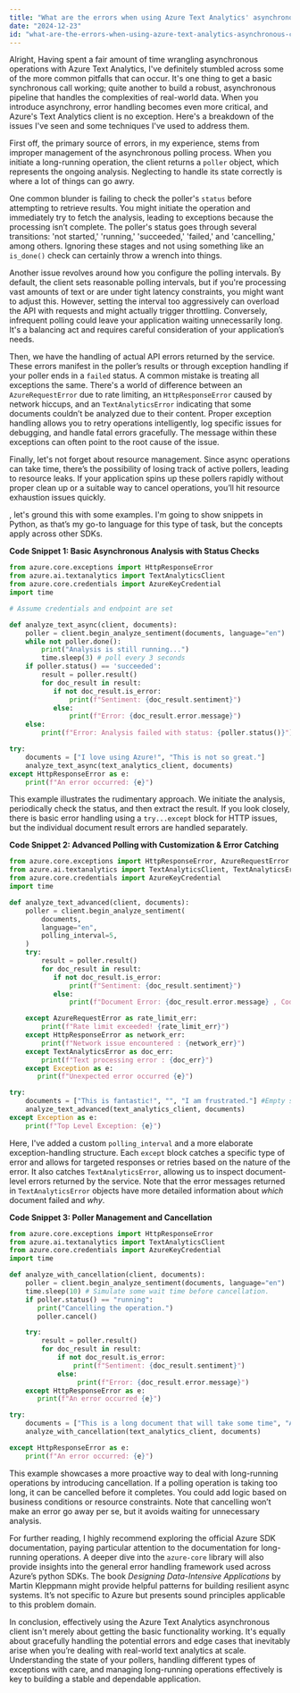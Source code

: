 ```yaml
---
title: "What are the errors when using Azure Text Analytics' asynchronous client?"
date: "2024-12-23"
id: "what-are-the-errors-when-using-azure-text-analytics-asynchronous-client"
---
```


Alright,  Having spent a fair amount of time wrangling asynchronous operations with Azure Text Analytics, I've definitely stumbled across some of the more common pitfalls that can occur. It's one thing to get a basic synchronous call working; quite another to build a robust, asynchronous pipeline that handles the complexities of real-world data. When you introduce asynchrony, error handling becomes even more critical, and Azure's Text Analytics client is no exception. Here's a breakdown of the issues I've seen and some techniques I've used to address them.

First off, the primary source of errors, in my experience, stems from improper management of the asynchronous polling process. When you initiate a long-running operation, the client returns a `poller` object, which represents the ongoing analysis. Neglecting to handle its state correctly is where a lot of things can go awry.

One common blunder is failing to check the poller's `status` before attempting to retrieve results. You might initiate the operation and immediately try to fetch the analysis, leading to exceptions because the processing isn’t complete. The poller's status goes through several transitions: 'not started,' 'running,' 'succeeded,' 'failed,' and 'cancelling,' among others. Ignoring these stages and not using something like an `is_done()` check can certainly throw a wrench into things.

Another issue revolves around how you configure the polling intervals. By default, the client sets reasonable polling intervals, but if you're processing vast amounts of text or are under tight latency constraints, you might want to adjust this. However, setting the interval too aggressively can overload the API with requests and might actually trigger throttling. Conversely, infrequent polling could leave your application waiting unnecessarily long. It's a balancing act and requires careful consideration of your application’s needs.

Then, we have the handling of actual API errors returned by the service. These errors manifest in the poller’s results or through exception handling if your poller ends in a `failed` status. A common mistake is treating all exceptions the same. There's a world of difference between an `AzureRequestError` due to rate limiting, an `HttpResponseError` caused by network hiccups, and an `TextAnalyticsError` indicating that some documents couldn’t be analyzed due to their content. Proper exception handling allows you to retry operations intelligently, log specific issues for debugging, and handle fatal errors gracefully. The message within these exceptions can often point to the root cause of the issue.

Finally, let's not forget about resource management. Since async operations can take time, there’s the possibility of losing track of active pollers, leading to resource leaks. If your application spins up these pollers rapidly without proper clean up or a suitable way to cancel operations, you’ll hit resource exhaustion issues quickly.

, let's ground this with some examples. I'm going to show snippets in Python, as that’s my go-to language for this type of task, but the concepts apply across other SDKs.

**Code Snippet 1: Basic Asynchronous Analysis with Status Checks**

```python
from azure.core.exceptions import HttpResponseError
from azure.ai.textanalytics import TextAnalyticsClient
from azure.core.credentials import AzureKeyCredential
import time

# Assume credentials and endpoint are set

def analyze_text_async(client, documents):
    poller = client.begin_analyze_sentiment(documents, language="en")
    while not poller.done():
        print("Analysis is still running...")
        time.sleep(3) # poll every 3 seconds
    if poller.status() == 'succeeded':
        result = poller.result()
        for doc_result in result:
           if not doc_result.is_error:
               print(f"Sentiment: {doc_result.sentiment}")
           else:
               print(f"Error: {doc_result.error.message}")
    else:
        print(f"Error: Analysis failed with status: {poller.status()}")

try:
    documents = ["I love using Azure!", "This is not so great."]
    analyze_text_async(text_analytics_client, documents)
except HttpResponseError as e:
    print(f"An error occurred: {e}")

```

This example illustrates the rudimentary approach. We initiate the analysis, periodically check the status, and then extract the result. If you look closely, there is basic error handling using a `try...except` block for HTTP issues, but the individual document result errors are handled separately.

**Code Snippet 2: Advanced Polling with Customization & Error Catching**

```python
from azure.core.exceptions import HttpResponseError, AzureRequestError
from azure.ai.textanalytics import TextAnalyticsClient, TextAnalyticsError
from azure.core.credentials import AzureKeyCredential
import time

def analyze_text_advanced(client, documents):
    poller = client.begin_analyze_sentiment(
        documents,
        language="en",
        polling_interval=5,
    )
    try:
        result = poller.result()
        for doc_result in result:
           if not doc_result.is_error:
               print(f"Sentiment: {doc_result.sentiment}")
           else:
               print(f"Document Error: {doc_result.error.message} , Code : {doc_result.error.code}")

    except AzureRequestError as rate_limit_err:
        print(f"Rate limit exceeded! {rate_limit_err}")
    except HttpResponseError as network_err:
        print(f"Network issue encountered : {network_err}")
    except TextAnalyticsError as doc_err:
        print(f"Text processing error : {doc_err}")
    except Exception as e:
       print(f"Unexpected error occurred {e}")

try:
    documents = ["This is fantastic!", "", "I am frustrated."] #Empty string to provoke a document error
    analyze_text_advanced(text_analytics_client, documents)
except Exception as e:
    print(f"Top Level Exception: {e}")
```

Here, I've added a custom `polling_interval` and a more elaborate exception-handling structure. Each `except` block catches a specific type of error and allows for targeted responses or retries based on the nature of the error. It also catches `TextAnalyticsError`, allowing us to inspect document-level errors returned by the service. Note that the error messages returned in `TextAnalyticsError` objects have more detailed information about *which* document failed and *why*.

**Code Snippet 3: Poller Management and Cancellation**

```python
from azure.core.exceptions import HttpResponseError
from azure.ai.textanalytics import TextAnalyticsClient
from azure.core.credentials import AzureKeyCredential
import time

def analyze_with_cancellation(client, documents):
    poller = client.begin_analyze_sentiment(documents, language="en")
    time.sleep(10) # Simulate some wait time before cancellation.
    if poller.status() == "running":
       print("Cancelling the operation.")
       poller.cancel()

    try:
        result = poller.result()
        for doc_result in result:
            if not doc_result.is_error:
                print(f"Sentiment: {doc_result.sentiment}")
            else:
                 print(f"Error: {doc_result.error.message}")
    except HttpResponseError as e:
       print(f"An error occurred {e}")

try:
    documents = ["This is a long document that will take some time", "Another long document to process"]
    analyze_with_cancellation(text_analytics_client, documents)

except HttpResponseError as e:
    print(f"An error occurred: {e}")
```

This example showcases a more proactive way to deal with long-running operations by introducing cancellation. If a polling operation is taking too long, it can be cancelled before it completes. You could add logic based on business conditions or resource constraints. Note that cancelling won’t make an error go away per se, but it avoids waiting for unnecessary analysis.

For further reading, I highly recommend exploring the official Azure SDK documentation, paying particular attention to the documentation for long-running operations. A deeper dive into the `azure-core` library will also provide insights into the general error handling framework used across Azure’s python SDKs. The book *Designing Data-Intensive Applications* by Martin Kleppmann might provide helpful patterns for building resilient async systems. It’s not specific to Azure but presents sound principles applicable to this problem domain.

In conclusion, effectively using the Azure Text Analytics asynchronous client isn't merely about getting the basic functionality working. It's equally about gracefully handling the potential errors and edge cases that inevitably arise when you’re dealing with real-world text analytics at scale. Understanding the state of your pollers, handling different types of exceptions with care, and managing long-running operations effectively is key to building a stable and dependable application.
